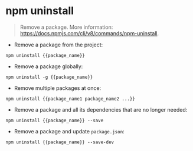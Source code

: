 # npm uninstall

> Remove a package.
> More information: <https://docs.npmjs.com/cli/v8/commands/npm-uninstall>.

- Remove a package from the project:

`npm uninstall {{package_name}}`

- Remove a package globally:

`npm uninstall -g {{package_name}}`

- Remove multiple packages at once:

`npm uninstall {{package_name1 package_name2 ...}}`

- Remove a package and all its dependencies that are no longer needed:

`npm uninstall {{package_name}} --save`

- Remove a package and update `package.json`:

`npm uninstall {{package_name}} --save-dev`
